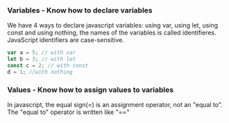 <h3>Variables - Know how to declare variables</h3>
<p>We have 4 ways to declare javascript variables: using var, using let, using const and using nothing, the names of the variables is called identifieres. JavaScript identifiers are case-sensitive.</p>

```js
var a = 5; // with var
let b = 3; // with let
const c = 2; // with const
d = 1; //with nothing
```

<h3>Values - Know how to assign values to variables</h3>
<p>In javascript, the equal sign(=) is an assignment operator, not an "equal to". The "equal to" operator is written like "==" </p>
